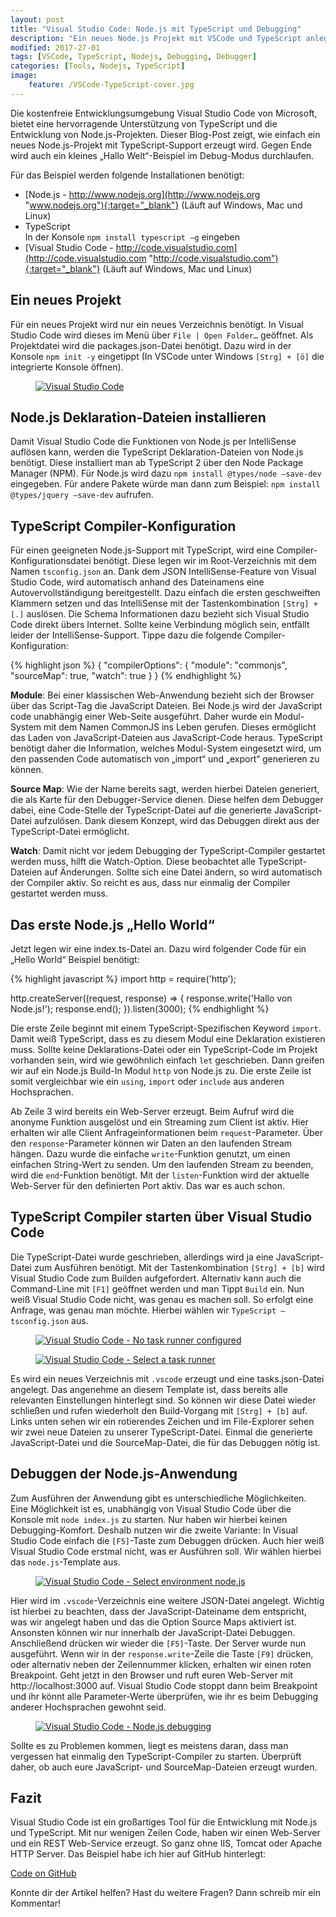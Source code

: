 ```yaml
---
layout: post
title: "Visual Studio Code: Node.js mit TypeScript und Debugging"
description: "Ein neues Node.js Projekt mit VSCode und TypeScript anlegen."
modified: 2017-27-01
tags: [VSCode, TypeScript, Nodejs, Debugging, Debugger]
categories: [Tools, Nodejs, TypeScript]
image:
    feature: /VSCode-TypeScript-cover.jpg
---
```


Die kostenfreie Entwicklungsumgebung Visual Studio Code von Microsoft, bietet eine hervorragende Unterstützung von TypeScript und die Entwicklung von Node.js-Projekten. Dieser Blog-Post zeigt, wie einfach ein neues Node.js-Projekt mit TypeScript-Support erzeugt wird. Gegen Ende wird auch ein kleines „Hallo Welt“-Beispiel im Debug-Modus durchlaufen.  
  
Für das Beispiel werden folgende Installationen benötigt:  
- [Node.js - http://www.nodejs.org](http://www.nodejs.org "www.nodejs.org"){:target="_blank"} (Läuft auf Windows, Mac und Linux)  
- TypeScript  
  In der Konsole `npm install typescript –g` eingeben  
- [Visual Studio Code - http://code.visualstudio.com](http://code.visualstudio.com "http://code.visualstudio.com"){:target="_blank"} (Läuft auf Windows, Mac und Linux)  
  
## Ein neues Projekt
Für ein neues Projekt wird nur ein neues Verzeichnis benötigt. In Visual Studio Code wird dieses im Menü über `File | Open Folder…` geöffnet. Als Projektdatei wird die packages.json-Datei benötigt. Dazu wird in der Konsole `npm init -y` eingetippt (In VSCode unter Windows `[Strg] + [ö]` die integrierte Konsole öffnen).

<figure>
	<a href="/images/02/vscode-npm-init.jpg"><img src="/images/02/vscode-npm-init.jpg" alt="Visual Studio Code"></a>
</figure>

## Node.js Deklaration-Dateien installieren
Damit Visual Studio Code die Funktionen von Node.js per IntelliSense auflösen kann, werden die TypeScript Deklaration-Dateien von Node.js benötigt. Diese installiert man ab TypeScript 2 über den Node Package Manager (NPM). Für Node.js wird dazu `npm install @types/node –save-dev` eingegeben. Für andere Pakete würde man dann zum Beispiel: `npm install @types/jquery –save-dev` aufrufen.

## TypeScript Compiler-Konfiguration
Für einen geeigneten Node.js-Support mit TypeScript, wird eine Compiler-Konfigurationsdatei benötigt. Diese legen wir im Root-Verzeichnis mit dem Namen `tsconfig.json` an. Dank dem JSON IntelliSense-Feature von Visual Studio Code, wird automatisch anhand des Dateinamens eine Autovervollständigung bereitgestellt. Dazu einfach die ersten geschweiften Klammern setzen und das IntelliSense mit der Tastenkombination `[Strg] + [.]` auslösen. Die Schema Informationen dazu bezieht sich Visual Studio Code direkt übers Internet. Sollte keine Verbindung möglich sein, entfällt leider der IntelliSense-Support. Tippe dazu die folgende Compiler-Konfiguration:  
    
{% highlight json %}
{
    "compilerOptions": {
        "module": "commonjs",
        "sourceMap": true,
        "watch": true
    }
}
{% endhighlight %}
  
**Module**: Bei einer klassischen Web-Anwendung bezieht sich der Browser über das Script-Tag die JavaScript Dateien. Bei Node.js wird der JavaScript code unabhängig einer Web-Seite ausgeführt. Daher wurde ein Modul-System mit dem Namen CommonJS ins Leben gerufen. Dieses ermöglicht das Laden von JavaScript-Dateien aus JavaScript-Code heraus. TypeScript benötigt daher die Information, welches Modul-System eingesetzt wird, um den passenden Code automatisch von „import“ und „export“ generieren zu können.    

**Source Map**: Wie der Name bereits sagt, werden hierbei Dateien generiert, die als Karte für den Debugger-Service dienen. Diese helfen dem Debugger dabei, eine Code-Stelle der TypeScript-Datei auf die generierte JavaScript-Datei aufzulösen. Dank diesem Konzept, wird das Debuggen direkt aus der TypeScript-Datei ermöglicht.    

**Watch**: Damit nicht vor jedem Debugging der TypeScript-Compiler gestartet werden muss, hilft die Watch-Option. Diese beobachtet alle TypeScript-Dateien auf Änderungen. Sollte sich eine Datei ändern, so wird automatisch der Compiler aktiv. So reicht es aus, dass nur einmalig der Compiler gestartet werden muss.  
  
## Das erste Node.js „Hello World“
Jetzt legen wir eine index.ts-Datei an. Dazu wird folgender Code für ein „Hello World“ Beispiel benötigt:  
  
{% highlight javascript %}
import http = require('http');

http.createServer((request, response) => {
    response.write('Hallo von Node.js!');
    response.end();
}).listen(3000);
{% endhighlight %}
  
Die erste Zeile beginnt mit einem TypeScript-Spezifischen Keyword `import`. Damit weiß TypeScript, dass es zu diesem Modul eine Deklaration existieren muss. Sollte keine Deklarations-Datei oder ein TypeScript-Code im Projekt vorhanden sein, wird wie gewöhnlich einfach `let` geschrieben. Dann greifen wir auf ein Node.js Build-In Modul `http` von Node.js zu. Die erste Zeile ist somit vergleichbar wie ein `using`, `import` oder `include` aus anderen Hochsprachen.  
  
Ab Zeile 3 wird bereits ein Web-Server erzeugt. Beim Aufruf wird die anonyme Funktion ausgelöst und ein Streaming zum Client ist aktiv. Hier erhalten wir alle Client Anfrageinformationen beim `request`-Parameter. Über den `response`-Parameter können wir Daten an den laufenden Stream hängen. Dazu wurde die einfache `write`-Funktion genutzt, um einen einfachen String-Wert zu senden. Um den laufenden Stream zu beenden, wird die `end`-Funktion benötigt.
Mit der `listen`-Funktion wird der aktuelle Web-Server für den definierten Port aktiv. Das war es auch schon.
  
## TypeScript Compiler starten über Visual Studio Code
Die TypeScript-Datei wurde geschrieben, allerdings wird ja eine JavaScript-Datei zum Ausführen benötigt. Mit der Tastenkombination `[Strg] + [b]` wird Visual Studio Code zum Builden aufgefordert. Alternativ kann auch die Command-Line mit `[F1]` geöffnet werden und man Tippt `Build` ein. Nun weiß Visual Studio Code nicht, was genau es machen soll. So erfolgt eine Anfrage, was genau man möchte. Hierbei wählen wir `TypeScript – tsconfig.json` aus.   
  
<figure>
	<a href="/images/02/vscode-no-task-runner-configured.jpg"><img src="/images/02/vscode-no-task-runner-configured.jpg" alt="Visual Studio Code - No task runner configured"></a>
</figure>

<figure>
	<a href="/images/02/vscode-select-a-task-runner-typescript.jpg"><img src="/images/02/vscode-select-a-task-runner-typescript.jpg" alt="Visual Studio Code - Select a task runner"></a>
</figure>


Es wird ein neues Verzeichnis mit `.vscode` erzeugt und eine tasks.json-Datei angelegt. Das angenehme an diesem Template ist, dass bereits alle relevanten Einstellungen hinterlegt sind. So können wir diese Datei wieder schließen und rufen wiederholt den Build-Vorgang mit `[Strg] + [b]` auf. Links unten sehen wir ein rotierendes Zeichen und im File-Explorer sehen wir zwei neue Dateien zu unserer TypeScript-Datei. Einmal die generierte JavaScript-Datei und die SourceMap-Datei, die für das Debuggen nötig ist.
  
## Debuggen der Node.js-Anwendung
Zum Ausführen der Anwendung gibt es unterschiedliche Möglichkeiten. Eine Möglichkeit ist es, unabhängig von Visual Studio Code über die Konsole mit `node index.js` zu starten. Nur haben wir hierbei keinen Debugging-Komfort. Deshalb nutzen wir die zweite Variante: In Visual Studio Code einfach die `[F5]`-Taste zum Debuggen drücken. Auch hier weiß Visual Studio Code erstmal nicht, was er Ausführen soll. Wir wählen hierbei das `node.js`-Template
 aus.   
  
<figure>
	<a href="/images/02/vscode-select-environment-nodejs.jpg"><img src="/images/02/vscode-select-environment-nodejs.jpg" alt="Visual Studio Code - Select environment node.js"></a>
</figure>
  
Hier wird im `.vscode`-Verzeichnis eine weitere JSON-Datei angelegt. Wichtig ist hierbei zu beachten, dass der JavaScript-Dateiname dem entspricht, was wir angelegt haben und das die Option Source Maps aktiviert ist. Ansonsten können wir nur innerhalb der JavaScript-Datei Debuggen. Anschließend drücken wir wieder die `[F5]`-Taste. Der Server wurde nun ausgeführt. Wenn wir in der `response.write`-Zeile die Taste `[F9]` drücken, oder alternativ neben der Zeilennummer klicken, erhalten wir einen roten Breakpoint. Geht jetzt in den Browser und ruft euren Web-Server mit http://localhost:3000 auf. Visual Studio Code stoppt dann beim Breakpoint und ihr könnt alle Parameter-Werte überprüfen, wie ihr es beim Debugging anderer Hochsprachen gewohnt seid.  
  
<figure>
	<a href="/images/02/vscode-nodejs-debugging.jpg"><img src="/images/02/vscode-nodejs-debugging.jpg" alt="Visual Studio Code - Node.js debugging"></a>
</figure>
  
Sollte es zu Problemen kommen, liegt es meistens daran, dass man vergessen hat einmalig den TypeScript-Compiler zu starten. Überprüft daher, ob auch eure JavaScript- und SourceMap-Dateien erzeugt wurden.
  
## Fazit
Visual Studio Code ist ein großartiges Tool für die Entwicklung mit Node.js und TypeScript. Mit nur wenigen Zeilen Code, haben wir einen Web-Server und ein REST Web-Service erzeugt. So ganz ohne IIS, Tomcat oder Apache HTTP Server.
Das Beispiel habe ich hier auf GitHub hinterlegt: 
  
  <div markdown="0"><a href="https://github.com/GregorBiswanger/VSCodeNodejsTypeScriptSample" target="_blank" class="btn btn-success">Code on GitHub</a></div>
  
Konnte dir der Artikel helfen? Hast du weitere Fragen? Dann schreib mir ein Kommentar!

